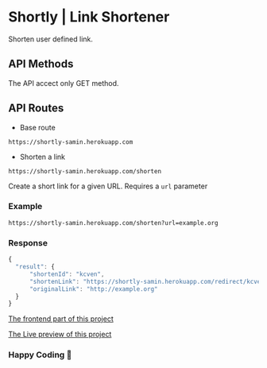 # Shortly | Link Shortener

Shorten user defined link.

## API Methods

The API accect only GET method.

## API Routes

-   Base route

```http
https://shortly-samin.herokuapp.com
```

-   Shorten a link

```http
https://shortly-samin.herokuapp.com/shorten
```

Create a short link for a given URL. Requires a `url` parameter

### Example

```http
https://shortly-samin.herokuapp.com/shorten?url=example.org
```

### Response

```javascript
{
  "result": {
      "shortenId": "kcven",
      "shortenLink": "https://shortly-samin.herokuapp.com/redirect/kcven",
      "originalLink": "http://example.org"
  }
}
```

[The frontend part of this project](https://github.com/saminyasar004/shortly-landing-page "Fronted part repository")

[The Live preview of this project](https://shortlyy.vercel.app/ "Shortly Live preview")

### Happy Coding 🚀
